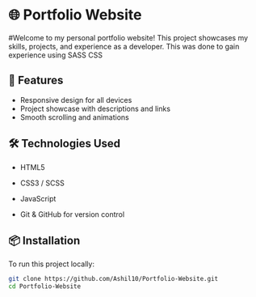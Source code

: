 # 🌐 Portfolio Website

#Welcome to my personal portfolio website! This project showcases my skills, projects, and experience as a developer.
This was done to gain experience using SASS CSS 

## 🚀 Features

- Responsive design for all devices
- Project showcase with descriptions and links
- Smooth scrolling and animations

## 🛠️ Technologies Used

- HTML5
- CSS3 / SCSS
- JavaScript 

- Git & GitHub for version control

## 📦 Installation

To run this project locally:

```bash
git clone https://github.com/Ashil10/Portfolio-Website.git
cd Portfolio-Website


